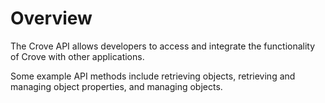 # Overview

The Crove API allows developers to access and integrate the functionality of
Crove with other applications.

Some example API methods include retrieving objects, retrieving and managing
object properties, and managing objects.

